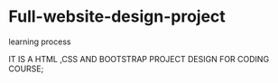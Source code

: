 # Full-website-design-project
 learning process

IT IS A HTML ,CSS AND BOOTSTRAP PROJECT
DESIGN FOR CODING COURSE;
